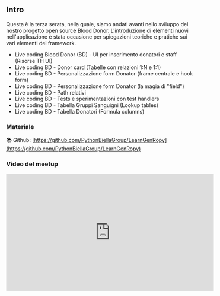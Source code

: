 ## Intro

Questa è la terza serata, nella quale, siamo andati avanti nello sviluppo del nostro progetto open source Blood Donor. 
L'introduzione di elementi nuovi nell'applicazione è stata occasione per spiegazioni teoriche e pratiche sui vari elementi del framework.

* Live coding Blood Donor (BD) - UI per inserimento donatori e staff (Risorse TH UI)
* Live coding BD - Donor card (Tabelle con relazioni 1:N e 1:1)
* Live coding BD - Personalizzazione form Donator (frame centrale e hook form)
* Live coding BD - Personalizzazione form Donator  (la magia di "field")
* Live coding BD - Path relativi
* Live coding BD - Tests e sperimentazioni con test handlers
* Live coding BD - Tabella Gruppi Sanguigni (Lookup tables)
* Live coding BD - Tabella Donatori (Formula columns)

### Materiale

📚 Github:
[https://github.com/PythonBiellaGroup/LearnGenRopy](https://github.com/PythonBiellaGroup/LearnGenRopy)


### Video del meetup

<iframe width="560" height="315" src="https://www.youtube.com/embed/hTo-JV-2hHM?si=VT6vNv9mQJOfLbg1" title="YouTube video player" frameborder="0" allow="accelerometer; autoplay; clipboard-write; encrypted-media; gyroscope; picture-in-picture; web-share" allowfullscreen></iframe>